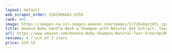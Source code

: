 ```yaml
---
layout: default 
﻿web_scraper_order: 1582906661-6359
rank: #41
image: https://images-na.ssl-images-amazon.com/images/I/71KxDpzj0tL.jpg
title: Aveeno Baby Gentle Wash & Shampoo with Natural Oat Extract, Tear-Free &, Lightly…
url: https://www.amazon.com/Aveeno-Baby-Shampoo-Natural-Tear-Free/dp/B07NSBTZ22/ref=zg_mw_hpc_41?_encoding=UTF8&psc=1&refRID=AKFJNXASQBPB6KPJQJKV
reviews: 4.7 out of 5 stars
price: $20.14 
---
```

